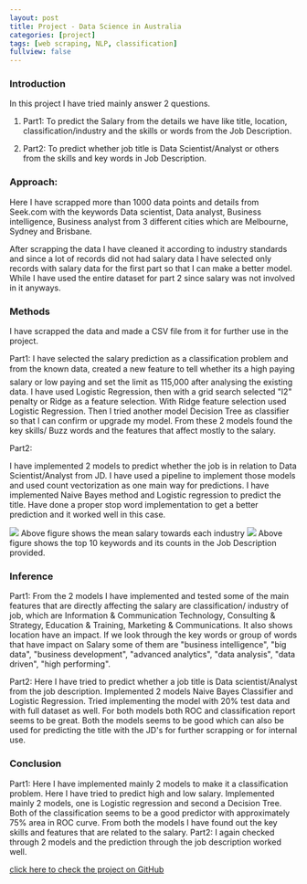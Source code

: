 ```yaml
---
layout: post
title: Project - Data Science in Australia
categories: [project]
tags: [web scraping, NLP, classification]
fullview: false
---
```


### Introduction
In this project I have tried mainly answer 2 questions.

1. Part1:
To predict the Salary from the details we have like title, location, classification/industry and the skills or words from the Job Description.

2. Part2:
To predict whether job title is Data Scientist/Analyst or others from the skills and key words in Job Description.

### Approach:
Here I have scrapped more than 1000 data points and details from Seek.com with the keywords Data scientist, Data analyst, Business intelligence, Business analyst from 3 different cities which are Melbourne, Sydney and Brisbane.

After scrapping the data I have cleaned it according to industry standards and since a lot of records did not had salary data I have selected only records with salary data for the first part so that I can make a better model. While I have used the entire dataset for part 2 since salary was not involved in it anyways.

### Methods

I have scrapped the data and made a CSV file from it for further use in the project.

Part1: 
I have selected the salary prediction as a classification problem and from the known data, created a new feature to tell whether its a high paying salary or low paying and set the limit as 115,000 after analysing the existing data. I have used Logistic Regression, then with a grid search selected "l2" penalty or Ridge as a feature selection. With Ridge feature selection used Logistic Regression. Then I tried another model Decision Tree as classifier so that I can confirm or upgrade my model. From these 2 models found the key skills/ Buzz words and the features that affect mostly to the salary.

Part2: 

I have implemented 2 models to predict whether the job is in relation to Data Scientist/Analyst from JD. I have used a pipeline to implement those models and used count vectorization as one main way for predictions. I have implemented Naive Bayes method and Logistic regression to predict the title. Have done a proper stop word implementation to get a better prediction and it worked well in this case.

<img src="https://mahendrashaji.github.io/assets/media/industry.png">
Above figure shows the mean salary towards each industry

<img src="https://mahendrashaji.github.io/assets/media/wordcount.png">
Above figure shows the top 10 keywords and its counts in the Job Description provided.

### Inference
Part1: 
From the 2 models I have implemented and tested some of the main features that are directly affecting the salary are classification/ industry of job, which are Information & Communication Technology, Consulting & Strategy, Education & Training, Marketing & Communications. It also shows location have an impact. 
If we look through the key words or group of words that have impact on Salary some of them are "business intelligence", "big data", "business development", "advanced analytics", "data analysis", "data driven",  "high performing".

Part2: 
Here I have tried to predict whether a job title is Data scientist/Analyst from the job description. Implemented 2 models Naive Bayes Classifier and Logistic Regression. Tried implementing the model with 20% test data and with full dataset as well. For both models both ROC and classification report seems to be great. Both the models seems to be good which can also be used for predicting the title with the JD's for further scrapping or for internal use.

### Conclusion

Part1: Here I have implemented mainly 2 models to make it a classification problem. Here I have tried to predict high and low salary. Implemented mainly 2 models, one is Logistic regression and second a Decision Tree. Both of the classification seems to be a good predictor with approximately 75% area in ROC curve. From both the models I have found out the key skills and features that are related to the salary.
Part2: I again checked through 2 models and the prediction through the job description worked well.


<a class="btn btn-default" href="https://github.com/MahendraShaji/Project/tree/master/Data_Science_NLP">click here to check the project on GitHub</a>
